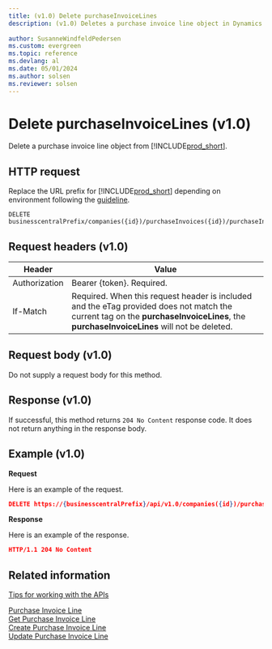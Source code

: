 ```yaml
---
title: (v1.0) Delete purchaseInvoiceLines
description: (v1.0) Deletes a purchase invoice line object in Dynamics 365 Business Central.
 
author: SusanneWindfeldPedersen
ms.custom: evergreen
ms.topic: reference
ms.devlang: al
ms.date: 05/01/2024
ms.author: solsen
ms.reviewer: solsen
---
```


# Delete purchaseInvoiceLines (v1.0)
Delete a purchase invoice line object from [!INCLUDE[prod_short](../../../includes/prod_short.md)].

## HTTP request
Replace the URL prefix for [!INCLUDE[prod_short](../../../includes/prod_short.md)] depending on environment following the [guideline](../../v1.0/endpoints-apis-for-dynamics.md).
```
DELETE businesscentralPrefix/companies({id})/purchaseInvoices({id})/purchaseInvoiceLines({purchaseInvoiceLineId})
```

## Request headers (v1.0)

|Header         |Value                      |
|---------------|---------------------------|
|Authorization  |Bearer {token}. Required.  |
|If-Match       |Required. When this request header is included and the eTag provided does not match the current tag on the **purchaseInvoiceLines**, the **purchaseInvoiceLines** will not be deleted.  |

## Request body (v1.0)
Do not supply a request body for this method.

## Response (v1.0)
If successful, this method returns ```204 No Content``` response code. It does not return anything in the response body.

## Example (v1.0)

**Request**

Here is an example of the request.

```json
DELETE https://{businesscentralPrefix}/api/v1.0/companies({id})/purchaseInvoices({id})/purchaseInvoiceLines({purchaseInvoiceLineId})
```

**Response** 

Here is an example of the response. 

```json
HTTP/1.1 204 No Content
```

## Related information
[Tips for working with the APIs](../../../developer/devenv-connect-apps-tips.md)  

[Purchase Invoice Line](../resources/dynamics_purchaseinvoiceline.md)  
[Get Purchase Invoice Line](../api/dynamics_purchaseinvoiceline_get.md)  
[Create Purchase Invoice Line](../api/dynamics_create_purchaseinvoiceline.md)  
[Update Purchase Invoice Line](../api/dynamics_purchaseinvoiceline_update.md)  